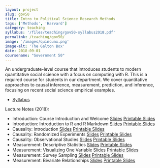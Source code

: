 ```yaml
---
layout: project
slug: gov50
title: Intro to Political Science Research Methods
tags: ['Methods', 'Harvard']
category: teaching
syllabus: '/files/teaching/gov50-syllabus2018.pdf'
permalink: /teaching/gov50/
image: '/images/quincunx.png'
image-alt: 'The Galton Box'
date: 2018-09-01
coursename: "Government 50"
---
```


An undergraduate-level course that introduces students to modern quantitative social science with a focus on computing with R. This is a required course for students in our department. We cover quantitative approaches to causal inference, measurement, prediction, and inference, focusing on recent social science empirical examples. 


<!--more-->



* [Syllabus][]

Lecture Notes (2018):
* Introduction: Course Introduction and Welcome  [Slides][s01-01] [Printable Slides][s01-01-handout]
* Introduction: Introduction to R and R Markdown  [Slides][s01-02] [Printable Slides][s01-02-handout]
* Causality: Introduction  [Slides][s02-01] [Printable Slides][s02-01-handout]
* Causality: Randomized Experiments  [Slides][s02-02] [Printable Slides][s02-02-handout]
* Causality: Observational Studies  [Slides][s02-03] [Printable Slides][s02-03-handout]
* Measurement: Descriptive Statistics  [Slides][s03-01] [Printable Slides][s03-01-handout]
* Measurement: Visualizing One Variable  [Slides][s03-02] [Printable Slides][s03-02-handout]
* Measurement: Survey Sampling  [Slides][s03-03] [Printable Slides][s03-03-handout]
* Measurement: Bivariate Relationships  [Slides][s03-04] [Printable Slides][s03-04-handout]


[Syllabus]: http://www.mattblackwell.org/files/teaching/gov50-syllabus2018.pdf
[s01-01]: http://www.mattblackwell.org/files/teaching/gov50/intro-slides.pdf
[s01-01-handout]: http://www.mattblackwell.org/files/teaching/gov50/intro-slides-handout.pdf
[s01-02]: http://www.mattblackwell.org/files/teaching/gov50/r-rmd-intro.pdf
[s01-02-handout]: http://www.mattblackwell.org/files/teaching/gov50/r-rmd-intro-handout.pdf
[s02-01]: http://www.mattblackwell.org/files/teaching/gov50/causal-intro.pdf
[s02-01-handout]: http://www.mattblackwell.org/files/teaching/gov50/causal-intro-handout.pdf
[s02-02]: http://www.mattblackwell.org/files/teaching/gov50/rand-exp.pdf
[s02-02-handout]: http://www.mattblackwell.org/files/teaching/gov50/rand-exp-handout.pdf
[s02-03]: http://www.mattblackwell.org/files/teaching/gov50/obs-studies.pdf
[s02-03-handout]: http://www.mattblackwell.org/files/teaching/gov50/obs-studies-handout.pdf
[s03-01]: http://www.mattblackwell.org/files/teaching/gov50/descriptive-stats.pdf
[s03-01-handout]: http://www.mattblackwell.org/files/teaching/gov50/descriptive-stats-handout.pdf
[s03-02]: http://www.mattblackwell.org/files/teaching/gov50/visual-dist.pdf
[s03-02-handout]: http://www.mattblackwell.org/files/teaching/gov50/visual-dist-handout.pdf
[s03-03]: http://www.mattblackwell.org/files/teaching/gov50/survey-sampling.pdf
[s03-03-handout]: http://www.mattblackwell.org/files/teaching/gov50/survey-sampling-handout.pdf
[s03-04]: http://www.mattblackwell.org/files/teaching/gov50/bivariate.pdf
[s03-04-handout]: http://www.mattblackwell.org/files/teaching/gov50/bivariate-handout.pdf

